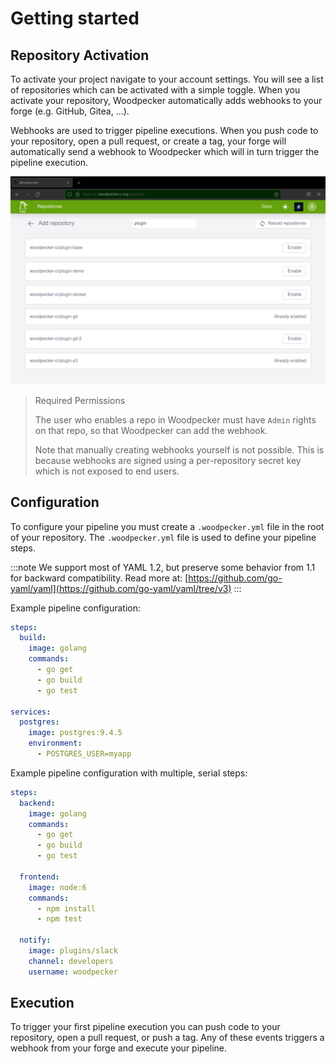 # Getting started

## Repository Activation

To activate your project navigate to your account settings. You will see a list of repositories which can be activated with a simple toggle. When you activate your repository, Woodpecker automatically adds webhooks to your forge (e.g. GitHub, Gitea, ...).

Webhooks are used to trigger pipeline executions. When you push code to your repository, open a pull request, or create a tag, your forge will automatically send a webhook to Woodpecker which will in turn trigger the pipeline execution.

![repository list](repo-list.png)

> Required Permissions
>
> The user who enables a repo in Woodpecker must have `Admin` rights on that repo, so that Woodpecker can add the webhook.
>
> Note that manually creating webhooks yourself is not possible. This is because webhooks are signed using a per-repository secret key which is not exposed to end users.

## Configuration

To configure your pipeline you must create a `.woodpecker.yml` file in the root of your repository. The `.woodpecker.yml` file is used to define your pipeline steps.

:::note
We support most of YAML 1.2, but preserve some behavior from 1.1 for backward compatibility.
Read more at: [https://github.com/go-yaml/yaml](https://github.com/go-yaml/yaml/tree/v3)
:::

Example pipeline configuration:

```yaml
steps:
  build:
    image: golang
    commands:
      - go get
      - go build
      - go test

services:
  postgres:
    image: postgres:9.4.5
    environment:
      - POSTGRES_USER=myapp
```

Example pipeline configuration with multiple, serial steps:

```yaml
steps:
  backend:
    image: golang
    commands:
      - go get
      - go build
      - go test

  frontend:
    image: node:6
    commands:
      - npm install
      - npm test

  notify:
    image: plugins/slack
    channel: developers
    username: woodpecker
```

## Execution

To trigger your first pipeline execution you can push code to your repository, open a pull request, or push a tag. Any of these events triggers a webhook from your forge and execute your pipeline.
